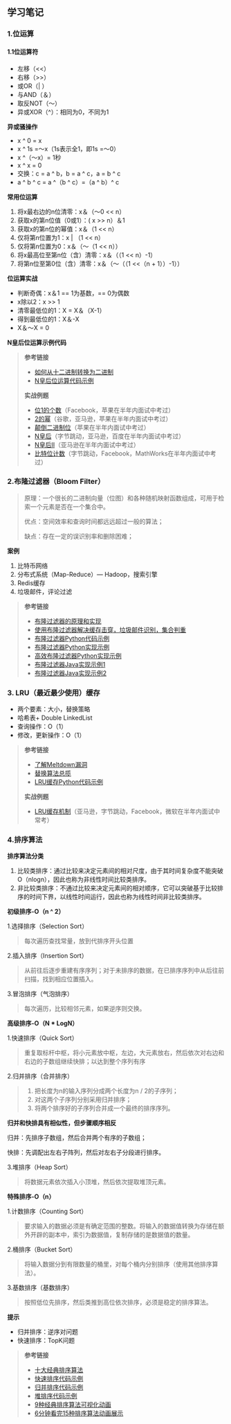 ## 学习笔记

### 1.位运算

#### 1.1位运算符

- 左移（<<）
- 右移（>>）
- 或OR（| ）
- 与AND（＆）
- 取反NOT（〜）
- 异或XOR（^）：相同为0，不同为1

**异或骚操作**

- x ^ 0 = x
- x ^ 1s =〜x（1s表示全1，即1s =〜0）
- x ^（〜x）= 1秒
- x ^ x = 0
- 交换：c = a ^ b，b = a ^ c，a = b ^ c
- a ^ b ^ c = a ^（b ^ c）=（a ^ b）^ c

**常用位运算**

1. 将x最右边的n位清零：x＆（〜0 << n）
2. 获取x的第n位值（0或1）：( x >> n）＆1
3. 获取x的第n位的幂值：x＆（1 << n）
4. 仅将第n位置为1：x | （1 << n）
5. 仅将第n位置为0：x＆（〜（1 << n））
6. 将x最高位至第n位（含）清零：x＆（（1 << n）-1）
7. 将第n位至第0位（含）清零：x＆（〜（（1 <<（n + 1））-1））

**位运算实战**

- 判断奇偶：x＆1 == 1为基数，== 0为偶数
- x除以2：x >> 1
- 清零最低位的1：X = X＆（X-1）
- 得到最低位的1：X＆-X
- X＆〜X = 0

**N皇后位运算示例代码**

> **参考链接**
>
> - [如何从十二进制转换为二进制](https://zh.wikihow.com/从十进制转换为二进制)
> - [N皇后位运算代码示例](https://shimo.im/docs/YzWa5ZZrZPYWahK2)
>
> **实战例题**
>
> - [位1的个数](https://leetcode-cn.com/problems/number-of-1-bits/)（Facebook，苹果在半年内面试中考过）
> - [2的幂](https://leetcode-cn.com/problems/power-of-two/)（谷歌，亚马逊，苹果在半年内面试中考过）
> - [颠倒二进制位](https://leetcode-cn.com/problems/reverse-bits/)（苹果在半年内面试中考过）
> - [N皇后](https://leetcode-cn.com/problems/n-queens/description/)（字节跳动，亚马逊，百度在半年内面试中考过）
> - [N皇后II](https://leetcode-cn.com/problems/n-queens-ii/description/)（亚马逊在半年内面试中考过）
> - [比特位计数](https://leetcode-cn.com/problems/counting-bits/description/)（字节跳动，Facebook，MathWorks在半年内面试中考过）

### 2.布隆过滤器（Bloom Filter）

> 原理：一个很长的二进制向量（位图）和各种随机映射函数组成，可用于检索一个元素是否在一个集合中。
>
> 优点：空间效率和查询时间都远远超过一般的算法；
>
> 缺点：存在一定的误识别率和删除困难；

**案例**

1. 比特币网络
2. 分布式系统（Map-Reduce）— Hadoop，搜索引擎
3. Redis缓存
4. 垃圾邮件，评论过滤

> **参考链接**
>
> - [布隆过滤器的原理和实现](https://www.cnblogs.com/cpselvis/p/6265825.html)
> - [使用布隆过滤器解决缓存击穿，垃圾邮件识别，集合判重](https://blog.csdn.net/tianyaleixiaowu/article/details/74721877)
> - [布隆过滤器Python代码示例](https://shimo.im/docs/UITYMj1eK88JCJTH)
> - [布隆过滤器Python实现示例](https://www.geeksforgeeks.org/bloom-filters-introduction-and-python-implementation/)
> - [高效布隆过滤器Python实现示例](https://github.com/jhgg/pybloof)
> - [布隆过滤器Java实现示例1](https://github.com/lovasoa/bloomfilter/blob/master/src/main/java/BloomFilter.java)
> - [布隆过滤器Java实现示例2](https://github.com/Baqend/Orestes-Bloomfilter)

### 3. LRU（最近最少使用）缓存

- 两个要素：大小，替换策略
- 哈希表+ Double LinkedList
- 查询操作：O（1）
- 修改，更新操作：O（1）

> **参考链接**
>
> - [了解Meltdown漏洞](https://www.sqlpassion.at/archive/2018/01/06/understanding-the-meltdown-exploit-in-my-own-simple-words/)
> - [替换算法总揽](https://en.wikipedia.org/wiki/Cache_replacement_policies)
> - [LRU缓存Python代码示例](https://shimo.im/docs/CoyPAyXooGcDuLQo)
>
> **实战例题**
>
> - [LRU缓存机制](https://leetcode-cn.com/problems/lru-cache/#/)（亚马逊，字节跳动，Facebook，微软在半年内面试中常考）

### 4.排序算法

**排序算法分类**

1. 比较类排序：通过比较来决定元素间的相对尺度，由于其时间复杂度不能突破O（nlogn），因此也称为非线性时间比较类排序。
2. 非比较类排序：不通过比较来决定元素间的相对顺序，它可以突破基于比较排序的时间下界，以线性时间运行，因此也称为线性时间非比较类排序。

**初级排序-O（n ^ 2）**

1.选择排序（Selection Sort）

> 每次遍历查找常量，放到代排序开头位置

2.插入排序（Insertion Sort）

> 从前往后逐步重建有序序列；对于未排序的数据，在已排序序列中从后往前扫描，找到相应位置插入。

3.冒泡排序（气泡排序）

> 每次遍历，比较相邻元素，如果逆序则交换。

**高级排序-O（N \* LogN）**

1.快速排序（Quick Sort）

> 重复取标杆中枢，将小元素放中枢，左边，大元素放右，然后依次对右边和右边的子数组继续快排；以达到整个序列有序

2.归并排序（合并排序）

> 1. 把长度为n的输入序列分成两个长度为n / 2的子序列；
> 2. 对这两个子序列分别采用归并排序；
> 3. 将两个排序好的子序列合并成一个最终的排序序列。

**归并和快排具有相似性，但步骤顺序相反**

归并：先排序子数组，然后合并两个有序的子数组；

快排：先调配出左右子阵列，然后对左右子分段进行排序。

3.堆排序（Heap Sort）

> 将数据元素依次插入小顶堆，然后依次提取堆顶元素。

**特殊排序-O（n）**

1.计数排序（Counting Sort）

> 要求输入的数据必须是有确定范围的整数。将输入的数据值转换为存储在额外开辟的副本中，索引为数据值，复制存储的是数据值的数量。

2.桶排序（Bucket Sort）

> 将输入数据分到有限数量的桶里，对每个桶内分别排序（使用其他排序算法）。

3.基数排序（基数排序）

> 按照低位先排序，然后类推到高位依次排序，必须是稳定的排序算法。

**提示**

- 归并排序：逆序对问题
- 快速排序：TopK问题

> **参考链接**
>
> - [十大经典排序算法](https://www.cnblogs.com/onepixel/p/7674659.html)
> - [快速排序代码示例](https://shimo.im/docs/TX9bDbSC7C0CR5XO)
> - [归并排序代码示例](https://shimo.im/docs/sDXxjjiKf3gLVVAU)
> - [堆排序代码示例](https://shimo.im/docs/M2xfacKvwzAykhz6)
> - [9种经典排序算法可视化动画](https://www.bilibili.com/video/av25136272)
> - [6分钟看完15种排序算法动画展示](https://www.bilibili.com/video/av63851336)